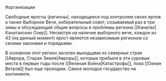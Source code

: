 #организации 

Свободные ярлсты (регионы), находящиеся под контролем своих ярлов а также Выборное Вече, изберательный совет, созываемый раз в три зимы и обсуждающий общие вопросы и проблемы региона [[Канатах|Канатахских Озер]]. Несмотря на наличие выборного вече, каждое из 43 (на данный момент) ярлст является независимым регионом со своими законами и порядками.

В основном этот регион заселен выходцами из северных стран [[Аврора, Старая Земля|Авроры]], которые прибыли в эти суровые места в первые годы после [[Великая Война|Катастрофы]], пока [[Океан Ветров]] был еще проходим. Самое молодое государство на континенте.
